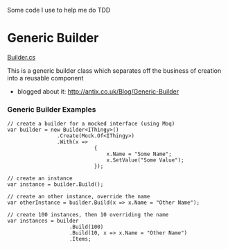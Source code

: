 Some code I use to help me do TDD

# Generic Builder

[Builder.cs](https://github.com/MrAntix/Testing/blob/master/testing/Testing/Builders/Builder.cs)

This is a generic builder class which separates off the business of creation into a reusable component
 - blogged about it: http://antix.co.uk/Blog/Generic-Builder

### Generic Builder Examples

    // create a builder for a mocked interface (using Moq)
    var builder = new Builder<IThingy>()
                    .Create(Mock.Of<IThingy>)
                    .With(x => 
                                {
                                    x.Name = "Some Name";
                                    x.SetValue("Some Value");
                                });
 
    // create an instance
    var instance = builder.Build();

    // create an other instance, override the name
    var otherInstance = builder.Build(x => x.Name = "Other Name");

    // create 100 instances, then 10 overriding the name
    var instances = builder
                        .Build(100)
                        .Build(10, x => x.Name = "Other Name")
                        .Items;
